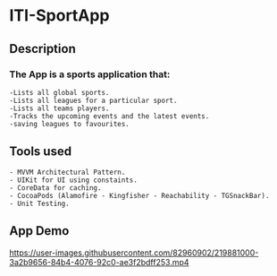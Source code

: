 # ITI-SportApp
## **Description** 
### The App is a sports application that:
    -Lists all global sports.
    -Lists all leagues for a particular sport.
    -Lists all teams players. 
    -Tracks the upcoming events and the latest events.
    -saving leagues to favourites.

## **Tools used**
    - MVVM Architectural Pattern.
    - UIKit for UI using constaints.
    - CoreData for caching.
    - CocoaPods (Alamofire - Kingfisher - Reachability - TGSnackBar).
    - Unit Testing. 
    
## App Demo

https://user-images.githubusercontent.com/82960902/219881000-3a2b9656-84b4-4076-92c0-ae3f2bdff253.mp4

